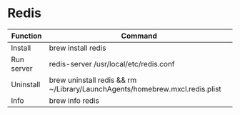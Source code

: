 # Redis

Function 	| Command
---			| ---
Install		| brew install redis
Run server 	| redis-server /usr/local/etc/redis.conf
Uninstall 	| brew uninstall redis && rm ~/Library/LaunchAgents/homebrew.mxcl.redis.plist
Info		| brew info redis


